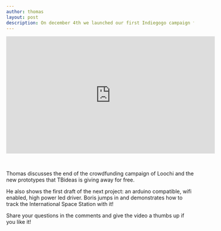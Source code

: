 ```yaml
---
author: thomas
layout: post
description: On december 4th we launched our first Indiegogo campaign for Loochi, our open-source Bluetooth 4 lamp. In this post we would like to share all the data we collected in a month to give you an idea of what to expect, metrics to compare to and a few lessons learnt on the way.
---
```


<iframe width="560" height="315" src="http://www.youtube.com/embed/634jajK7fC0" frameborder="0" allowfullscreen="true">  </iframe>

&nbsp;

Thomas discusses the end of the crowdfunding campaign of Loochi and the new prototypes that TBideas is giving away for free. 

He also shows the first draft of the next project: an arduino compatible, wifi enabled, high power led driver. Boris jumps in and demonstrates how to track the International Space Station with it!

Share your questions in the comments and give the video a thumbs up if you like it!
